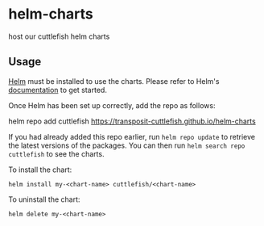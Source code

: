 # helm-charts
host our cuttlefish helm charts

## Usage

[Helm](https://helm.sh) must be installed to use the charts.  Please refer to
Helm's [documentation](https://helm.sh/docs) to get started.

Once Helm has been set up correctly, add the repo as follows:

  helm repo add cuttlefish https://transposit-cuttlefish.github.io/helm-charts

If you had already added this repo earlier, run `helm repo update` to retrieve
the latest versions of the packages.  You can then run `helm search repo
cuttlefish` to see the charts.

To install the <chart-name> chart:

    helm install my-<chart-name> cuttlefish/<chart-name>

To uninstall the chart:

    helm delete my-<chart-name>
